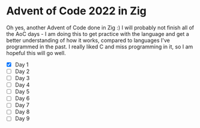 # Advent of Code 2022 in Zig
Oh yes, another Advent of Code done in Zig :) I will probably not finish all of
the AoC days - I am doing this to get practice with the language and get a
better understanding of how it works, compared to languages I've programmed in
the past. I really liked C and miss programming in it, so I am hopeful this will
go well.

- [x] Day 1
- [ ] Day 2
- [ ] Day 3
- [ ] Day 4
- [ ] Day 5
- [ ] Day 6
- [ ] Day 7
- [ ] Day 8
- [ ] Day 9

